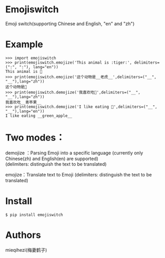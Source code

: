 # Emojiswitch
Emoji switch(supporting Chinese and English, "en" and "zh")
# Example
~~~
>>> import emojiswitch
>>> print(emojiswitch.emojize('This animal is :tiger:', delimiters=(":", ":"), lang="en"))
This animal is 🐅
>>> print(emojiswitch.emojize('这个动物是__老虎__',delimiters=("__", "__"),lang="zh"))
这个动物是🐅
>>> print(emojiswitch.demojize('我喜欢吃🍏',delimiters=("__", "__"),lang="zh"))
我喜欢吃__青苹果__
>>> print(emojiswitch.demojize('I like eating 🍏',delimiters=("__", "__"),lang="en"))
I like eating __green_apple__
~~~
# Two modes：
demojize ：Parsing Emoji into a specific language (currently only Chinese(zh) and English(en) are supported)  
(delimiters: distinguish the text to be translated)

emojize：Translate text to Emoji 
(delimiters: distinguish the text to be translated)
# Install
~~~
$ pip install emojiswitch
~~~
# Authors
mieqihezi(梅妻鹤子)
